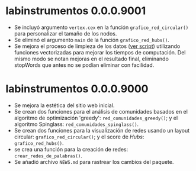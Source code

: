 # labinstrumentos 0.0.0.9001

* Se incluyó argumento `vertex.cex` en la función `grafico_red_circular()` para personalizar el tamaño de los nodos.
* Se eliminó el argumento `main` de la función `grafico_red_hubs()`.
* Se mejora el proceso de limpieza de los datos ([ver script](https://github.com/SEREMICTCI/labinstrumentos/blob/master/data-raw/lab_instrumentos.R)) utilizando funciones vectorizadas para mejorar los tiempos de computación. Del mismo modo se notan mejoras en el resultado final, eliminando stopWords que antes no se podían eliminar con facilidad.

# labinstrumentos 0.0.0.9000

* Se mejora la estética del sitio web inicial.
* Se crean dos funciones para el análisis de comunidades basados en el algoritmo de optimización 'greedy': `red_comunidades_greedy()`; y el algoritmo Spinglass: `red_comunidades_spinglass()`.
* Se crean dos funciones para la visualización de redes usando un layout circular: `grafico_red_circular()`; y el score de *Hubs*: `grafico_red_hubs()`.
* se crea una función para la creación de redes: `crear_redes_de_palabras()`.
* Se añadió archivo `NEWS.md` para rastrear los cambios del paquete.
